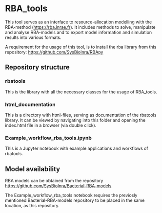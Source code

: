 # RBA_tools

This tool serves as an interface to resource-allocation modelling with the RBA-method (https://rba.inrae.fr).
It includes methods to solve, manipulate and analyse RBA-models and to export model information and simulation results into various formats.

A requirement for the usage of this tool, is to install the rba library from this repository:
https://github.com/SysBioInra/RBApy

## Repository structure
### rbatools
This is the library with all the necessary classes for the usage of RBA_tools.
### html_documentation
This is a directory with html-files, serving as documentation of the rbatools library.
It can be viewed by navigating into this folder and opening the index.html file in a browser (via double click).
### Example_workflow_rba_tools.ipynb
This is a Jupyter notebook with example applications and workflows of rbatools.

## Model availability
RBA models can be obtained from the repository https://github.com/SysBioInra/Bacterial-RBA-models

The Example_workflow_rba_tools notebook requires the previosly mentioned Bacterial-RBA-models repository to be placed in the same location, as this repository.
